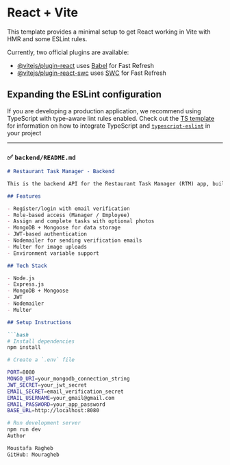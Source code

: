 # React + Vite

This template provides a minimal setup to get React working in Vite with HMR and some ESLint rules.

Currently, two official plugins are available:

- [@vitejs/plugin-react](https://github.com/vitejs/vite-plugin-react/blob/main/packages/plugin-react) uses [Babel](https://babeljs.io/) for Fast Refresh
- [@vitejs/plugin-react-swc](https://github.com/vitejs/vite-plugin-react/blob/main/packages/plugin-react-swc) uses [SWC](https://swc.rs/) for Fast Refresh

## Expanding the ESLint configuration

If you are developing a production application, we recommend using TypeScript with type-aware lint rules enabled. Check out the [TS template](https://github.com/vitejs/vite/tree/main/packages/create-vite/template-react-ts) for information on how to integrate TypeScript and [`typescript-eslint`](https://typescript-eslint.io) in your project

---

### ✅ `backend/README.md`

```markdown
# Restaurant Task Manager - Backend

This is the backend API for the Restaurant Task Manager (RTM) app, built with Node.js and Express. It handles authentication, email verification, role-based task assignment, image uploads, and secure task tracking.

## Features

- Register/login with email verification
- Role-based access (Manager / Employee)
- Assign and complete tasks with optional photos
- MongoDB + Mongoose for data storage
- JWT-based authentication
- Nodemailer for sending verification emails
- Multer for image uploads
- Environment variable support

## Tech Stack

- Node.js
- Express.js
- MongoDB + Mongoose
- JWT
- Nodemailer
- Multer

## Setup Instructions

```bash
# Install dependencies
npm install

# Create a `.env` file

PORT=8080
MONGO_URI=your_mongodb_connection_string
JWT_SECRET=your_jwt_secret
EMAIL_SECRET=email_verification_secret
EMAIL_USERNAME=your_gmail@gmail.com
EMAIL_PASSWORD=your_app_password
BASE_URL=http://localhost:8080

# Run development server
npm run dev
Author

Moustafa Ragheb
GitHub: Mouragheb
